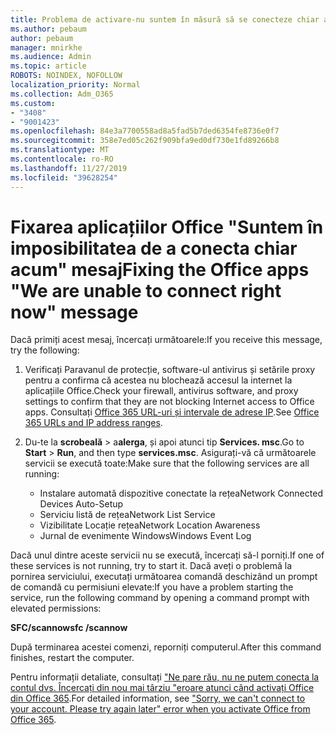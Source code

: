 ```yaml
---
title: Problema de activare-nu suntem în măsură să se conecteze chiar acum
ms.author: pebaum
author: pebaum
manager: mnirkhe
ms.audience: Admin
ms.topic: article
ROBOTS: NOINDEX, NOFOLLOW
localization_priority: Normal
ms.collection: Adm_O365
ms.custom:
- "3408"
- "9001423"
ms.openlocfilehash: 84e3a7700558ad8a5fad5b7ded6354fe8736e0f7
ms.sourcegitcommit: 358e7ed05c262f909bfa9ed0df730e1fd89266b8
ms.translationtype: MT
ms.contentlocale: ro-RO
ms.lasthandoff: 11/27/2019
ms.locfileid: "39628254"
---
```

# <a name="fixing-the-office-apps-we-are-unable-to-connect-right-now-message"></a><span data-ttu-id="08cf9-102">Fixarea aplicațiilor Office "Suntem în imposibilitatea de a conecta chiar acum" mesaj</span><span class="sxs-lookup"><span data-stu-id="08cf9-102">Fixing the Office apps "We are unable to connect right now" message</span></span>

<span data-ttu-id="08cf9-103">Dacă primiți acest mesaj, încercați următoarele:</span><span class="sxs-lookup"><span data-stu-id="08cf9-103">If you receive this message, try the following:</span></span>

1. <span data-ttu-id="08cf9-104">Verificați Paravanul de protecție, software-ul antivirus și setările proxy pentru a confirma că acestea nu blochează accesul la internet la aplicațiile Office.</span><span class="sxs-lookup"><span data-stu-id="08cf9-104">Check your firewall, antivirus software, and proxy settings to confirm that they are not blocking Internet access to Office apps.</span></span> <span data-ttu-id="08cf9-105">Consultați [Office 365 URL-uri și intervale de adrese IP](https://docs.microsoft.com/office365/enterprise/urls-and-ip-address-ranges).</span><span class="sxs-lookup"><span data-stu-id="08cf9-105">See [Office 365 URLs and IP address ranges](https://docs.microsoft.com/office365/enterprise/urls-and-ip-address-ranges).</span></span>

2. <span data-ttu-id="08cf9-106">Du-te la **scrobeală** > a**alerga**, și apoi atunci tip **Services. msc**.</span><span class="sxs-lookup"><span data-stu-id="08cf9-106">Go to **Start** > **Run**, and then type **services.msc**.</span></span> <span data-ttu-id="08cf9-107">Asigurați-vă că următoarele servicii se execută toate:</span><span class="sxs-lookup"><span data-stu-id="08cf9-107">Make sure that the following services are all running:</span></span>
    - <span data-ttu-id="08cf9-108">Instalare automată dispozitive conectate la rețea</span><span class="sxs-lookup"><span data-stu-id="08cf9-108">Network Connected Devices Auto-Setup</span></span>
    - <span data-ttu-id="08cf9-109">Serviciu listă de rețea</span><span class="sxs-lookup"><span data-stu-id="08cf9-109">Network List Service</span></span>
    - <span data-ttu-id="08cf9-110">Vizibilitate Locație rețea</span><span class="sxs-lookup"><span data-stu-id="08cf9-110">Network Location Awareness</span></span>
    - <span data-ttu-id="08cf9-111">Jurnal de evenimente Windows</span><span class="sxs-lookup"><span data-stu-id="08cf9-111">Windows Event Log</span></span>

<span data-ttu-id="08cf9-112">Dacă unul dintre aceste servicii nu se execută, încercați să-l porniți.</span><span class="sxs-lookup"><span data-stu-id="08cf9-112">If one of these services is not running, try to start it.</span></span> <span data-ttu-id="08cf9-113">Dacă aveți o problemă la pornirea serviciului, executați următoarea comandă deschizând un prompt de comandă cu permisiuni elevate:</span><span class="sxs-lookup"><span data-stu-id="08cf9-113">If you have a problem starting the service, run the following command by opening a command prompt with elevated permissions:</span></span>

<span data-ttu-id="08cf9-114">**SFC/scannow**</span><span class="sxs-lookup"><span data-stu-id="08cf9-114">**sfc /scannow**</span></span>

<span data-ttu-id="08cf9-115">După terminarea acestei comenzi, reporniți computerul.</span><span class="sxs-lookup"><span data-stu-id="08cf9-115">After this command finishes, restart the computer.</span></span>

<span data-ttu-id="08cf9-116">Pentru informații detaliate, consultați ["Ne pare rău, nu ne putem conecta la contul dvs. Încercați din nou mai târziu "eroare atunci când activați Office din Office 365](https://docs.microsoft.com/office/troubleshoot/activation-installation/issue-when-activate-office-from-office-365).</span><span class="sxs-lookup"><span data-stu-id="08cf9-116">For detailed information, see ["Sorry, we can't connect to your account. Please try again later" error when you activate Office from Office 365](https://docs.microsoft.com/office/troubleshoot/activation-installation/issue-when-activate-office-from-office-365).</span></span>